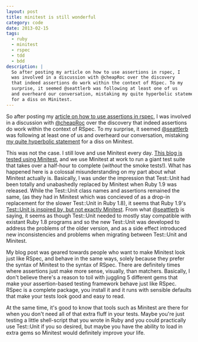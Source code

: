```yaml
---
layout: post
title: minitest is still wonderful
category: code
date: 2013-02-15
tags:
  - ruby
  - minitest
  - rspec
  - tdd
  - bdd
description: |
  So after posting my article on how to use assertions in rspec, I
  was involved in a discussion with @cheapRoc over the discovery
  that indeed assertions do work within the context of RSpec. To my
  surprise, it seemed @seattlerb was following at least one of us
  and overheard our conversation, mistaking my quite hyperbolic statement
  for a diss on Minitest.
---
```


So after posting my [article on how to use assertions in rspec][ass], I
was involved in a discussion with [@cheapRoc][jr] over the discovery
that indeed assertions do work within the context of RSpec. To my
surprise, it seemed [@seattlerb][zen] was following at least one of us
and overheard our conversation, mistaking [my quite hyperbolic statement][oops]
for a diss on Minitest.

This was not the case. I still love and use Minitest every day.
[This blog is tested using Minitest][tests], and we use Minitest at work
to run a giant test suite that takes over a half-hour to complete
(_without_ the smoke tests!). What has happened here is a colossal
misunderstanding on my part about what Minitest actually is. Basically,
I was under the impression that Test::Unit had been totally and
unabashedly replaced by Minitest when Ruby 1.9 was released. While
the Test::Unit class names and assertions remained the same, (as
they had in Minitest which was concieved of as a drop-in replacement
for the slower Test::Unit in Ruby 1.8), it seems that Ruby 1.9's
[Test::Unit is inspired by, but not exactly Minitest][exp]. From what
[@seattlerb][zen] is saying, it seems as though Test::Unit needed
to mostly stay compatible with existant Ruby 1.8 programs and so the
new Test::Unit was developed to address the problems of the older
version, and as a side effect introduced new inconsistencies and
problems when migrating between Test::Unit and Minitest.

My blog post was geared towards people who want to make Minitest look
just like RSpec, and behave in the same ways, solely because they prefer
the syntax of Minitest to the syntax of RSpec. There are definitely
times where assertions just make more sense, visually, than matchers.
Basically, I don't believe there's a reason to toil with juggling 5
different gems that make your assertion-based testing framework behave
just like RSpec. RSpec is a complete package, you install it and it
runs with sensible defaults that make your tests look good and easy
to read.

At the same time, it's good to know that tools such as Minitest are
there for when you don't need all of that extra fluff in your tests.
Maybe you're just testing a little shell-script that you wrote in
Ruby and you could practically use Test::Unit if you so desired,
but maybe you have the ability to load in extra gems so Minitest
would definitely improve your life.

[ass]: http://www.psychedeli.ca/2013/02/08/use-assertions-in-rspec
[jr]: https://twitter.com/cheapRoc
[zen]: https://twitter.com/seattlerb
[oops]: https://twitter.com/tubbo/status/302147170251993089
[tests]: https://github.com/tubbo/psychedeli.ca/tree/master/test
[exp]: https://twitter.com/seattlerb/status/302206878392401920
